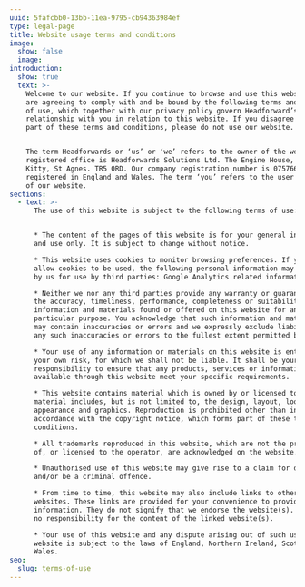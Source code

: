 ```yaml
---
uuid: 5fafcbb0-13bb-11ea-9795-cb94363984ef
type: legal-page
title: Website usage terms and conditions
image:
  show: false
  image:
introduction:
  show: true
  text: >-
    Welcome to our website. If you continue to browse and use this website, you
    are agreeing to comply with and be bound by the following terms and conditions
    of use, which together with our privacy policy govern Headforward’s
    relationship with you in relation to this website. If you disagree with any
    part of these terms and conditions, please do not use our website.


    The term Headforwards or ‘us’ or ‘we’ refers to the owner of the website whose
    registered office is Headforwards Solutions Ltd. The Engine House, Wheal
    Kitty, St Agnes. TR5 0RD. Our company registration number is 07576641, company
    registered in England and Wales. The term ‘you’ refers to the user or viewer
    of our website.
sections:
  - text: >-
      The use of this website is subject to the following terms of use:


      * The content of the pages of this website is for your general information
      and use only. It is subject to change without notice.

      * This website uses cookies to monitor browsing preferences. If you do
      allow cookies to be used, the following personal information may be stored
      by us for use by third parties: Google Analytics related information.

      * Neither we nor any third parties provide any warranty or guarantee as to
      the accuracy, timeliness, performance, completeness or suitability of the
      information and materials found or offered on this website for any
      particular purpose. You acknowledge that such information and materials
      may contain inaccuracies or errors and we expressly exclude liability for
      any such inaccuracies or errors to the fullest extent permitted by law.

      * Your use of any information or materials on this website is entirely at
      your own risk, for which we shall not be liable. It shall be your own
      responsibility to ensure that any products, services or information
      available through this website meet your specific requirements.

      * This website contains material which is owned by or licensed to us. This
      material includes, but is not limited to, the design, layout, look,
      appearance and graphics. Reproduction is prohibited other than in
      accordance with the copyright notice, which forms part of these terms and
      conditions.

      * All trademarks reproduced in this website, which are not the property
      of, or licensed to the operator, are acknowledged on the website.

      * Unauthorised use of this website may give rise to a claim for damages
      and/or be a criminal offence.

      * From time to time, this website may also include links to other
      websites. These links are provided for your convenience to provide further
      information. They do not signify that we endorse the website(s). We have
      no responsibility for the content of the linked website(s).

      * Your use of this website and any dispute arising out of such use of the
      website is subject to the laws of England, Northern Ireland, Scotland and
      Wales.
seo:
  slug: terms-of-use
---
```

